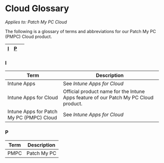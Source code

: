 # Cloud Glossary

_Applies to: Patch My PC Cloud_

The following is a glossary of terms and abbreviations for our Patch My PC (PMPC) Cloud product.

| [I](cloud-glossary.md#i) | [P](cloud-glossary.md#p) |   |
| ------------------------ | ------------------------ | - |

### I

| Term                                     | Description                                                                         |
| ---------------------------------------- | ----------------------------------------------------------------------------------- |
| Intune Apps                              | See _Intune Apps for Cloud_                                                         |
| Intune Apps for Cloud                    | Official product name for the Intune Apps feature of our Patch My PC Cloud product. |
| Intune Apps for Patch My PC (PMPC) Cloud | See _Intune Apps for Cloud_                                                         |

### P

| Term | Description |
| ---- | ----------- |
| PMPC | Patch My PC |